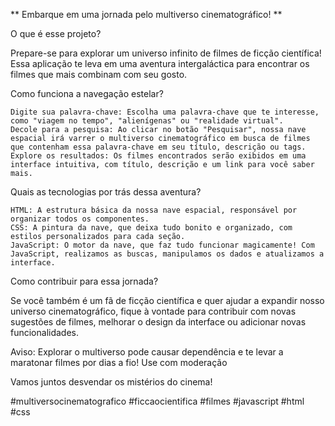 ** Embarque em uma jornada pelo multiverso cinematográfico! **

O que é esse projeto?

Prepare-se para explorar um universo infinito de filmes de ficção científica! Essa aplicação te leva em uma aventura intergaláctica para encontrar os filmes que mais combinam com seu gosto.

Como funciona a navegação estelar?

    Digite sua palavra-chave: Escolha uma palavra-chave que te interesse, como "viagem no tempo", "alienígenas" ou "realidade virtual".
    Decole para a pesquisa: Ao clicar no botão "Pesquisar", nossa nave espacial irá varrer o multiverso cinematográfico em busca de filmes que contenham essa palavra-chave em seu título, descrição ou tags.
    Explore os resultados: Os filmes encontrados serão exibidos em uma interface intuitiva, com título, descrição e um link para você saber mais.

Quais as tecnologias por trás dessa aventura?

    HTML: A estrutura básica da nossa nave espacial, responsável por organizar todos os componentes.
    CSS: A pintura da nave, que deixa tudo bonito e organizado, com estilos personalizados para cada seção.
    JavaScript: O motor da nave, que faz tudo funcionar magicamente! Com JavaScript, realizamos as buscas, manipulamos os dados e atualizamos a interface.

Como contribuir para essa jornada?

Se você também é um fã de ficção científica e quer ajudar a expandir nosso universo cinematográfico, fique à vontade para contribuir com novas sugestões de filmes, melhorar o design da interface ou adicionar novas funcionalidades.

Aviso: Explorar o multiverso pode causar dependência e te levar a maratonar filmes por dias a fio! Use com moderação

Vamos juntos desvendar os mistérios do cinema!

#multiversocinematografico #ficcaocientifica #filmes #javascript #html #css
